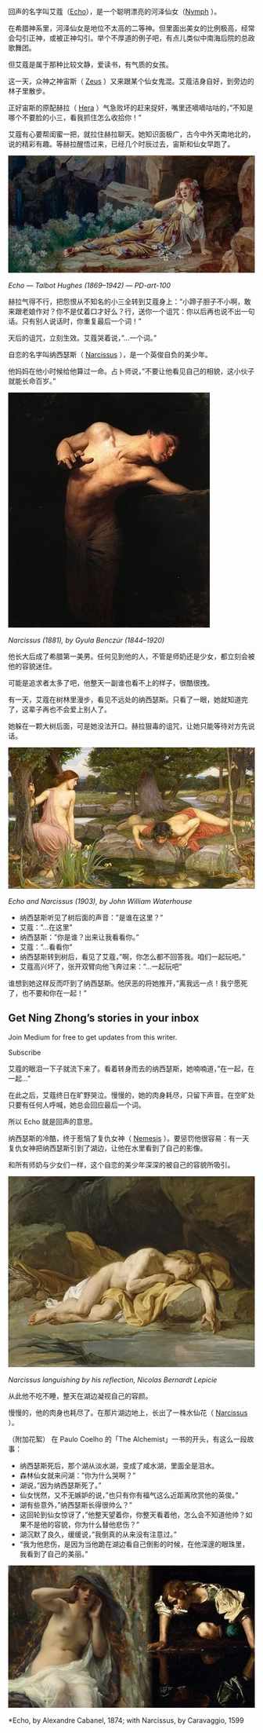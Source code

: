 回声的名字叫艾蔻（[Echo](https://en.wikipedia.org/wiki/Echo_(mythology))），是一个聪明漂亮的河泽仙女（[Nymph](https://en.wikipedia.org/wiki/Nymph) ）。

在希腊神系里，河泽仙女是地位不太高的二等神。但里面出美女的比例极高，经常会勾引正神，或被正神勾引。举个不厚道的例子吧，有点儿类似中南海后院的总政歌舞团。

但艾蔻是属于那种比较文静，爱读书，有气质的女孩。

这一天，众神之神宙斯（ [Zeus](https://en.wikipedia.org/wiki/Zeus) ）又来跟某个仙女鬼混。艾蔻洁身自好，到旁边的林子里散步。

正好宙斯的原配赫拉（ [Hera](https://en.wikipedia.org/wiki/Hera) ）气急败坏的赶来捉奸，嘴里还嘀嘀咕咕的，”不知是哪个不要脸的小三，看我抓住怎么收拾你！”

艾蔻有心要帮闺蜜一把，就拉住赫拉聊天。她知识面极广，古今中外天南地北的，说的精彩有趣。等赫拉醒悟过来，已经几个时辰过去，宙斯和仙女早跑了。

![img](../../images/0l9eWjVkFHOq75eO_.webp)

*Echo — Talbot Hughes (1869–1942) — PD-art-100*

赫拉气得不行，把怨恨从不知名的小三全转到艾蔻身上：”小蹄子胆子不小啊，敢来跟老娘作对？你不是仗着口才好么？行，送你一个诅咒：你以后再也说不出一句话。只有别人说话时，你重复最后一个词！”

天后的诅咒，立刻生效。艾蔻哭着说，”…一个词。”

自恋的名字叫纳西瑟斯（ [Narcissus](https://en.wikipedia.org/wiki/Narcissus_(mythology)) ），是一个英俊自负的美少年。

他妈妈在他小时候给他算过一命。占卜师说，”不要让他看见自己的相貌，这小伙子就能长命百岁。”

![img](../../images/0oCmo3bqj0GzXCAjO.webp)

*Narcissus (1881), by Gyula Benczúr (1844–1920)*

他长大后成了希腊第一美男。任何见到他的人，不管是师奶还是少女，都立刻会被他的容貌迷住。

可能是追求者太多了吧，他整天一副谁也看不上的样子，很酷很拽。

有一天，艾蔻在树林里漫步，看见不远处的纳西瑟斯。只看了一眼，她就知道完了，这辈子再也不会爱上别人了。

她躲在一颗大树后面，可是她没法开口。赫拉狠毒的诅咒，让她只能等待对方先说话。

![img](../../images/0q4Yv6rN0yigSZA6W.webp)

*Echo and Narcissus (1903), by John William Waterhouse*

- 纳西瑟斯听见了树后面的声音：”是谁在这里？”
- 艾蔻：”…在这里”
- 纳西瑟斯：”你是谁？出来让我看看你。”
- 艾蔻：”…看看你”
- 纳西瑟斯转到树后，看见了艾蔻，”啊，你怎么都不回答我。咱们一起玩吧。”
- 艾蔻高兴坏了，张开双臂向他飞奔过来：”…一起玩吧”

谁想到她这样反而吓到了纳西瑟斯。他厌恶的将她推开，”离我远一点！我宁愿死了，也不要和你在一起！”

## Get Ning Zhong’s stories in your inbox

Join Medium for free to get updates from this writer.

Subscribe

艾蔻的眼泪一下子就流下来了。看着转身而去的纳西瑟斯，她喃喃道，”在一起，在一起…”

在此之后，艾蔻终日在旷野哭泣。慢慢的，她的肉身耗尽，只留下声音。在空旷处只要有任何人呼喊，她总会回应最后一个词。

所以 Echo 就是回声的意思。

纳西瑟斯的冷酷，终于惹恼了复仇女神（ [Nemesis](https://en.wikipedia.org/wiki/Nemesis) ）。要惩罚他很容易：有一天复仇女神把纳西瑟斯引到了湖边，让他在水里看到了自己的影像。

和所有师奶与少女们一样，这个自恋的美少年深深的被自己的容貌所吸引。

![img](../../images/0vdpHg75qFfwDaMdD.webp)

*Narcissus languishing by his reflection, Nicolas Bernardt Lepicie*

从此他不吃不睡，整天在湖边凝视自己的容颜。

慢慢的，他的肉身也耗尽了。在那片湖边地上，长出了一株水仙花（ [Narcissus](https://en.wikipedia.org/wiki/Narcissus_(plant)) ）。

（附加花絮）
在 Paulo Coelho 的「The Alchemist」一书的开头，有这么一段故事：

- 纳西瑟斯死后，那个湖从淡水湖，变成了咸水湖，里面全是泪水。
- 森林仙女就来问湖：”你为什么哭啊？”
- 湖说，”因为纳西瑟斯死了。”
- 仙女恍然，又不无嫉妒的说，”也只有你有福气这么近距离欣赏他的英俊。”
- 湖有些意外，”纳西瑟斯长得很帅么？”
- 这回轮到仙女惊讶了，”他整天望着你，你整天看着他，怎么会不知道他帅？如果不是他的容貌，你为什么替他悲伤？”
- 湖沉默了良久，缓缓说，”我倒真的从来没有注意过。”
- “我为他悲伤，是因为当他跪在湖边看自己倒影的时候，在他深邃的眼珠里，我看到了自己的美丽。”

![img](../../images/0xPUKWk4J7j7LU9lQ.webp)

*Echo, by Alexandre Cabanel, 1874;
with Narcissus, by Caravaggio, 1599